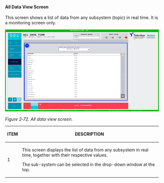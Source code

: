 #### All Data View Screen

This screen shows a list of data from any subsystem (topic) in real time. It is a monitoring screen only.

![](../Resources/media/image88.png)

*Figure 2‑72. All data view screen.*

<table class="table">
<colgroup>
<col style="width: 13<col style="width: 86</colgroup>
<thead>
<tr class="header">
<th><p>ITEM</p></th>
<th><p>DESCRIPTION</p></th>
</tr>
</thead>
<tbody>
<tr class="odd">
<td><p>1</p></td>
<td><p>This screen displays the list of data from any subsystem in real time, together with their
respective values.</p>
<p>The sub-system can be selected in the drop-down window at the top.</p></td>
</tr>
</tbody>
</table>
